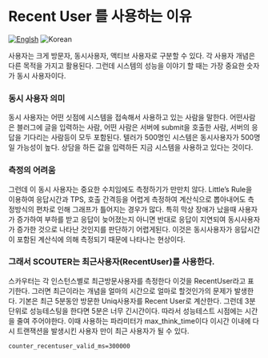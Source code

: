 # Recent User 를 사용하는 이유
[![Englsh](https://img.shields.io/badge/language-English-red.svg)](Why-Recent-User.md) ![Korean](https://img.shields.io/badge/language-Korean-blue.svg)

사용자는 크게 방문자, 동시사용자, 액티브 사용자로 구분할 수 있다.  각 사용자 개념은 다른 목적을 가지고 활용된다. 그런데 시스템의 성능을 이야기 할 때는 가장 중요한 숫자가 동시 사용자이다. 

### 동시 사용자 의미
동시 사용자는 어떤 싯점에 시스템을 접속해서 사용하고 있는 사람을 말한다. 어떤사람은 블러그에 글을 입력하는 사람, 어떤 사람은 서버에 submit을 호출한 사람, 서버의 응답을 기다리는 사람등이 모두 포함된다. 
텔러가 500명인 시스템은 동시사용자가 500명일 가능성이 높다. 상담을 하든 값을 입력하든 지금 시스템을 사용하고 있다는 것이다. 

### 측정의 어려움
그런데 이 동시 사용자는 중요한 수치임에도 측정하기가 만만치 않다. Little’s Rule을 이용하여 응답시간과 TPS, 호출 간격등을 어렵게 측정하여 계산식으로 뽑아내어도 측정방식의 편차로 인해 그래프가 틀어지는 경우가 많다. 
특히 막상 장애가 났을때  사용자가 증가하여 부하를 받고 응답이 늦어졌는지 아니면 반대로 응답이 지연되여 동시사용자가 증가한 것으로 나타난 것인지를 판단하기 어렵게된다. 이것은 동시사용자가 응답시간이 포함된 계산식에 의해 측정되기 때문에 나타나는 현상이다. 

### 그래서 SCOUTER는 최근사용자(RecentUser)를 사용한다.
스카우터는 각 인스턴스별로 최근방문사용자를 측정한다 이것을 RecentUser라고 표기한다.
그러면 최근이라는 개념을 얼마의 시간으로 얼마로 할것인가의 문제가 발생한다.
기본은 최근 5분동안 방문한 Uniq사용자를 Recent User로 계산한다.
그런데 3분단위로 성능테스팅을 한다면 5분은 너무 긴시간이다. 따라서 성능테스트 시점에는 시간을 줄여 주어야한다.
이때 사용하는 파라미터가 max_think_time이다 이시간 이내에 다시 트랜잭션을 발생시킨 사용자 만이
최근 사용자가 될 수 있다.
```
counter_recentuser_valid_ms=300000
```
